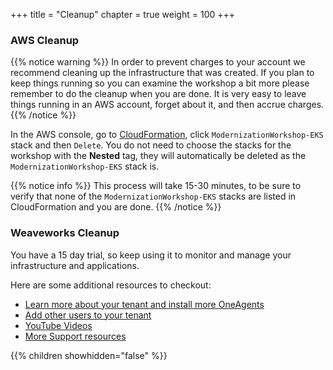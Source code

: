 +++
title = "Cleanup"
chapter = true
weight = 100
+++

### AWS Cleanup 

{{% notice warning %}}
In order to prevent charges to your account we recommend cleaning up the infrastructure that was created. If you plan to keep things running so you can examine the workshop a bit more please remember to do the cleanup when you are done. It is very easy to leave things running in an AWS account, forget about it, and then accrue charges.
{{% /notice %}}

In the AWS console, go to [CloudFormation](https://us-west-2.console.aws.amazon.com/cloudformation/home?region=us-west-2), click `ModernizationWorkshop-EKS` stack and then `Delete`.  You do not need to choose the stacks for the workshop with the **Nested** tag, they will automatically be deleted as the `ModernizationWorkshop-EKS` stack is.

{{% notice info %}}
This process will take 15-30 minutes, to be sure to verify that none of the `ModernizationWorkshop-EKS` stacks are listed in CloudFormation and you are done.
{{% /notice %}}

### Weaveworks Cleanup 

You have a 15 day trial, so keep using it to monitor and manage your infrastructure and applications.

Here are some additional resources to checkout:

* [Learn more about your tenant and install more OneAgents](https://www.dynatrace.com/support/help/get-started/get-started-with-dynatrace-saas/)
* [Add other users to your tenant](https://www.dynatrace.com/support/help/how-to-use-dynatrace/user-management-and-sso/manage-groups-and-permissions/)
* [YouTube Videos](https://www.youtube.com/channel/UCcYJ-5q_AfmjQ4XTjTS0o3g)
* [More Support resources](https://www.dynatrace.com/services-support/#support-resources-section)

{{% children showhidden="false" %}}
